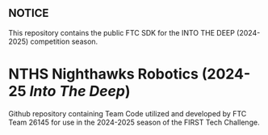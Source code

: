 ## NOTICE

This repository contains the public FTC SDK for the INTO THE DEEP (2024-2025) competition season.

# NTHS Nighthawks Robotics (2024-25 *Into The Deep*)

Github repository containing Team Code utilized and developed by FTC Team 26145 for use in the 2024-2025 season of the FIRST Tech Challenge.
